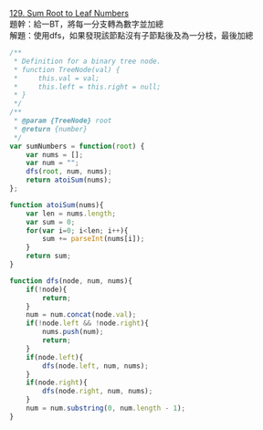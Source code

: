 [129. Sum Root to Leaf Numbers](https://leetcode.com/problems/sum-root-to-leaf-numbers/)   
題幹：給一BT，將每一分支轉為數字並加總   
解題：使用dfs，如果發現該節點沒有子節點後及為一分枝，最後加總      

```Javascript
/**
 * Definition for a binary tree node.
 * function TreeNode(val) {
 *     this.val = val;
 *     this.left = this.right = null;
 * }
 */
/**
 * @param {TreeNode} root
 * @return {number}
 */
var sumNumbers = function(root) {
    var nums = [];
    var num = "";
    dfs(root, num, nums);
    return atoiSum(nums);
};

function atoiSum(nums){
    var len = nums.length;
    var sum = 0;
    for(var i=0; i<len; i++){
        sum += parseInt(nums[i]);
    }
    return sum;
}

function dfs(node, num, nums){
    if(!node){
        return;
    }
    num = num.concat(node.val);
    if(!node.left && !node.right){
        nums.push(num);
        return;
    }
    if(node.left){
        dfs(node.left, num, nums);
    }
    if(node.right){
        dfs(node.right, num, nums);
    }
    num = num.substring(0, num.length - 1);
}
